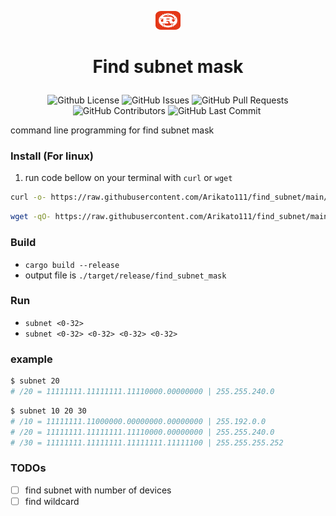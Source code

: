 <p align="center">
    <img height="30" width="40" alt="rust" src="https://github.com/Arikato111/Arikato111/raw/main/icons/rust.svg">
</p>

# <p align="center">Find subnet mask</p>

<p align="center">
    <img alt="Github License" src="https://img.shields.io/github/license/Arikato111/find_subnet" />
    <img alt="GitHub Issues" src="https://img.shields.io/github/issues/Arikato111/find_subnet" />
    <img alt="GitHub Pull Requests" src="https://img.shields.io/github/issues-pr/Arikato111/find_subnet" />
    <img alt="GitHub Contributors" src="https://img.shields.io/github/contributors/Arikato111/find_subnet" />
    <img alt="GitHub Last Commit" src="https://img.shields.io/github/last-commit/Arikato111/find_subnet" />
    <img alt="" src="https://img.shields.io/github/repo-size/Arikato111/find_subnet" />
</p>

command line programming for find subnet mask

### Install (For linux)

1. run code bellow on your terminal with `curl` or `wget`

```bash
curl -o- https://raw.githubusercontent.com/Arikato111/find_subnet/main/release/install.sh | bash
```

```bash
wget -qO- https://raw.githubusercontent.com/Arikato111/find_subnet/main/release/install.sh | bash
```

### Build

- `cargo build --release`
- output file is `./target/release/find_subnet_mask`

### Run

- `subnet <0-32>`
- `subnet <0-32> <0-32> <0-32> <0-32>`

### example

```bash
$ subnet 20
# /20 = 11111111.11111111.11110000.00000000 | 255.255.240.0
```

```bash
$ subnet 10 20 30
# /10 = 11111111.11000000.00000000.00000000 | 255.192.0.0
# /20 = 11111111.11111111.11110000.00000000 | 255.255.240.0
# /30 = 11111111.11111111.11111111.11111100 | 255.255.255.252
```

### TODOs

- [ ] find subnet with number of devices 
- [ ] find wildcard